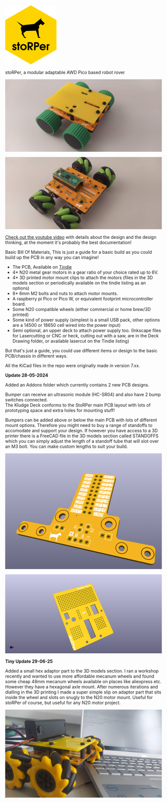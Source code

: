# 

![Alt text](images/hexbin_sticker.png?raw=true "Title")

stoRPer, a modular adaptable AWD Pico based robot rover

![Alt text](images/IMG_20231103_135700.jpg?raw=true "Title")

![Alt text](images/IMG_20231103_135725.jpg?raw=true "Title")

[Check out the youtube video](https://youtu.be/Y8ddx1Og3Xw?feature=shared) with details about the design and the design thinking, at the moment it's probably the best documentation! 



Basic Bill Of Materials, This is just a guide for a basic build as you could build up the PCB in any way you can imagine!

- The PCB, Available on [Tindie](https://www.tindie.com/products/concreted0g/storper/)
- 4* N20 metal gear motors in a gear ratio of your choice rated up to 6V. <br />
- 4* 3D printed motor mount clips to attach the motors (files in the 3D models section or periodically available on the tindie listing as an options)<br />
- 8* 6mm M2 bolts and nuts to attach motor mounts.<br />
- A raspberry pi Pico or Pico W, or equivalent footprint microcontroller board.<br />
- Some N20 compatible wheels (either commercial or home brew/3D printed)<br />
- Some kind of power supply (simplest is a small USB pack, other options are a 14500 or 18650 cell wired into the power input)<br />
- Semi optional, an upper deck to attach power supply too. (Inkscape files for Lasercutting or CNC or heck, cutting out with a saw, are in the Deck Drawing folder, or available lasercut on the Tindie listing)<br />

But that's just a guide, you could use different items or design to the basic PCB/chassis in different ways. <br />

All the KiCad files in the repo were originally made in version 7.xx. 

**Update 28-05-2024**

Added an Addons folder which currently contains 2 new PCB designs. <br />

Bumper can receive an ultrasonic module (HC-SR04) and also have 2 bump switches connected. <br />
The Kludge Deck conforms to the StoRPer main PCB layout with lots of prototyping space and extra holes for mounting stuff! <br />

Bumpers can be added above or below the main PCB with lots of different mount options. Therefore you might need to buy a range of standoffs to accomodate and support your design. If however you have access to a 3D printer there is a FreeCAD file in the 3D models section called STANDOFFS which you can simply adjust the length of a standoff tube that will slot over an M3 bolt. You can make custom lengths to suit your build. 


![Alt text](images/bumper3d.png?raw=true "Title")

![Alt text](images/kludge_deck.jpg?raw=true "Title")


**Tiny Update 29-06-25**

Added a small hex adaptor part to the 3D models section. I ran a workshop recently and wanted to use more affordable mecanum wheels and found some cheap 48mm mecanum wheels available on places like aliexpress etc. However they have a hexagonal axle mount. After numerous iterations and dialling in the 3D printing I made a super simple slip on adaptor part that sits inside the wheel and slots on snugly to the N20 motor mount. Useful for stoRPer of course, but useful for any N20 motor project. 

![Alt text](images/IMG_20250331_123952.jpg?raw=true "Title")




